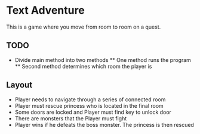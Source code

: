 # Text Adventure

This is a game where you move from room to room on a quest.

## TODO

* Divide main method into two methods
** One method runs the program
** Second method determines which room the player is

## Layout
* Player needs to navigate through a series of connected room
* Player must rescue princess who is located in the final room
* Some doors are locked and Player must find key to unlock door
* There are monsters that the Player must fight
* Player wins if he defeats the boss monster. The princess is then rescued